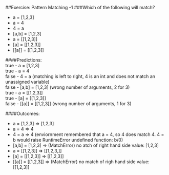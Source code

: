 ##Exercise: Pattern Matching -1
###Which of the following will match?

- a = [1,2,3]
- a = 4
- 4 = a
- [a,b] = [1,2,3]
- a = [[1,2,3]]
- [a] = [[1,2,3]]
- [[a]] = [[1,2,3]]

####Predictions:  
true - a = [1,2,3]  
true - a = 4  
false - 4 = a (matching is left to right, 4 is an int and does not match
an unassigned variable)  
false - [a,b] = [1,2,3] (wrong number of arguments, 2 for 3)  
true - a = [[1,2,3]]  
true - [a] = [[1,2,3]]  
false - [[a]] = [[1,2,3]] (wrong number of arguments, 1 for 3)  

####Outcomes:  
- a = [1,2,3] => [1,2,3]  
- a = 4 => 4  
- 4 = a => 4 (enviornment remembered that a = 4, so 4 does match 4. 4 =
  b would raise RuntimeError undefined function: b/0)
- [a,b] = [1,2,3] => (MatchError) no atch of right hand side value:
  [1,2,3]  
- a = [[1,2,3]] => [[1,2,3,]]  
- [a] = [[1,2,3]] => [[1,2,3]]  
- [[a]] = [[1,2,3]] => (MatchError) no match of righ hand side value:
  [[1,2,3]]  

